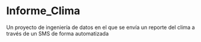 # Informe_Clima
Un proyecto de ingeniería de datos en el que se envía un reporte del clima a través de un SMS de forma automatizada
